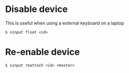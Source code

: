 Disable device
==============
This is useful when using a external keyboard
on a laptop

```
$ xinput float <id>
```

Re-enable device
================

```
$ xinput reattach <id> <master>
```
